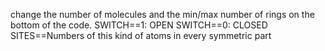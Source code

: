 change the number of molecules and the min/max number of rings on the bottom of the code.
SWITCH==1: OPEN SWITCH==0: CLOSED
SITES==Numbers of this kind of atoms in every symmetric part
